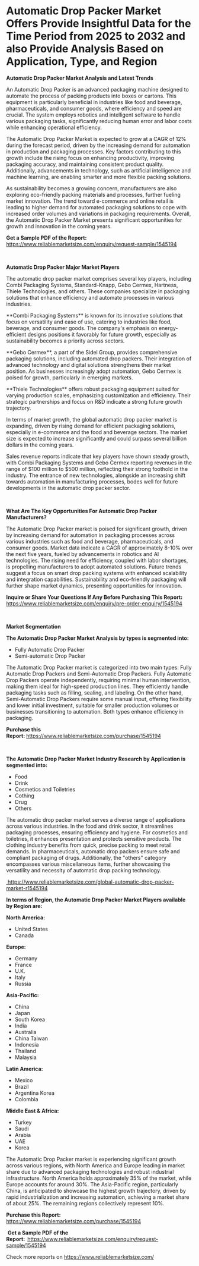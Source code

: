 <p><h1>Automatic Drop Packer Market Offers Provide Insightful Data for the Time Period from 2025 to 2032 and also Provide Analysis Based on Application, Type, and Region</h1></p><p><strong>Automatic Drop Packer Market Analysis and Latest Trends</strong></p>
<p><p>An Automatic Drop Packer is an advanced packaging machine designed to automate the process of packing products into boxes or cartons. This equipment is particularly beneficial in industries like food and beverage, pharmaceuticals, and consumer goods, where efficiency and speed are crucial. The system employs robotics and intelligent software to handle various packaging tasks, significantly reducing human error and labor costs while enhancing operational efficiency.</p><p>The Automatic Drop Packer Market is expected to grow at a CAGR of 12% during the forecast period, driven by the increasing demand for automation in production and packaging processes. Key factors contributing to this growth include the rising focus on enhancing productivity, improving packaging accuracy, and maintaining consistent product quality. Additionally, advancements in technology, such as artificial intelligence and machine learning, are enabling smarter and more flexible packing solutions. </p><p>As sustainability becomes a growing concern, manufacturers are also exploring eco-friendly packing materials and processes, further fueling market innovation. The trend toward e-commerce and online retail is leading to higher demand for automated packaging solutions to cope with increased order volumes and variations in packaging requirements. Overall, the Automatic Drop Packer Market presents significant opportunities for growth and innovation in the coming years.</p></p>
<p><strong>Get a Sample PDF of the Report:&nbsp;</strong> <a href="https://www.reliablemarketsize.com/enquiry/request-sample/1545194?utm_campaign=2336&utm_medium=2&utm_source=Github&utm_content=ia&utm_term=27022025&utm_id=automatic-drop-packer">https://www.reliablemarketsize.com/enquiry/request-sample/1545194</a></p>
<p>&nbsp;</p>
<p><strong>Automatic Drop Packer Major Market Players</strong></p>
<p><p>The automatic drop packer market comprises several key players, including Combi Packaging Systems, Standard-Knapp, Gebo Cermex, Hartness, Thiele Technologies, and others. These companies specialize in packaging solutions that enhance efficiency and automate processes in various industries.</p><p>**Combi Packaging Systems** is known for its innovative solutions that focus on versatility and ease of use, catering to industries like food, beverage, and consumer goods. The company's emphasis on energy-efficient designs positions it favorably for future growth, especially as sustainability becomes a priority across sectors.</p><p>**Gebo Cermex**, a part of the Sidel Group, provides comprehensive packaging solutions, including automated drop packers. Their integration of advanced technology and digital solutions strengthens their market position. As businesses increasingly adopt automation, Gebo Cermex is poised for growth, particularly in emerging markets.</p><p>**Thiele Technologies** offers robust packaging equipment suited for varying production scales, emphasizing customization and efficiency. Their strategic partnerships and focus on R&D indicate a strong future growth trajectory.</p><p>In terms of market growth, the global automatic drop packer market is expanding, driven by rising demand for efficient packaging solutions, especially in e-commerce and the food and beverage sectors. The market size is expected to increase significantly and could surpass several billion dollars in the coming years.</p><p>Sales revenue reports indicate that key players have shown steady growth, with Combi Packaging Systems and Gebo Cermex reporting revenues in the range of $100 million to $500 million, reflecting their strong foothold in the industry. The entrance of new technologies, alongside an increasing shift towards automation in manufacturing processes, bodes well for future developments in the automatic drop packer sector.</p></p>
<p>&nbsp;</p>
<p><strong>What Are The Key Opportunities For Automatic Drop Packer Manufacturers?</strong></p>
<p><p>The Automatic Drop Packer market is poised for significant growth, driven by increasing demand for automation in packaging processes across various industries such as food and beverage, pharmaceuticals, and consumer goods. Market data indicate a CAGR of approximately 8-10% over the next five years, fueled by advancements in robotics and AI technologies. The rising need for efficiency, coupled with labor shortages, is propelling manufacturers to adopt automated solutions. Future trends suggest a focus on smart drop packing systems with enhanced scalability and integration capabilities. Sustainability and eco-friendly packaging will further shape market dynamics, presenting opportunities for innovation.</p></p>
<p><strong>Inquire or Share Your Questions If Any Before Purchasing This Report:</strong> <a href="https://www.reliablemarketsize.com/enquiry/pre-order-enquiry/1545194?utm_campaign=2336&utm_medium=2&utm_source=Github&utm_content=ia&utm_term=27022025&utm_id=automatic-drop-packer">https://www.reliablemarketsize.com/enquiry/pre-order-enquiry/1545194</a></p>
<p>&nbsp;</p>
<p><strong>Market Segmentation</strong></p>
<p><strong>The Automatic Drop Packer Market Analysis by types is segmented into:</strong></p>
<p><ul><li>Fully Automatic Drop Packer</li><li>Semi-automatic Drop Packer</li></ul></p>
<p><p>The Automatic Drop Packer market is categorized into two main types: Fully Automatic Drop Packers and Semi-Automatic Drop Packers. Fully Automatic Drop Packers operate independently, requiring minimal human intervention, making them ideal for high-speed production lines. They efficiently handle packaging tasks such as filling, sealing, and labeling. On the other hand, Semi-Automatic Drop Packers require some manual input, offering flexibility and lower initial investment, suitable for smaller production volumes or businesses transitioning to automation. Both types enhance efficiency in packaging.</p></p>
<p><strong>Purchase this Report:&nbsp;</strong><a href="https://www.reliablemarketsize.com/purchase/1545194?utm_campaign=2336&utm_medium=2&utm_source=Github&utm_content=ia&utm_term=27022025&utm_id=automatic-drop-packer">https://www.reliablemarketsize.com/purchase/1545194</a></p>
<p>&nbsp;</p>
<p><strong>The Automatic Drop Packer Market Industry Research by Application is segmented into:</strong></p>
<p><ul><li>Food</li><li>Drink</li><li>Cosmetics and Toiletries</li><li>Cothing</li><li>Drug</li><li>Others</li></ul></p>
<p><p>The automatic drop packer market serves a diverse range of applications across various industries. In the food and drink sector, it streamlines packaging processes, ensuring efficiency and hygiene. For cosmetics and toiletries, it enhances presentation and protects sensitive products. The clothing industry benefits from quick, precise packing to meet retail demands. In pharmaceuticals, automatic drop packers ensure safe and compliant packaging of drugs. Additionally, the "others" category encompasses various miscellaneous items, further showcasing the versatility and necessity of automatic drop packing technology.</p></p>
<p><a href="https://www.reliablemarketsize.com/global-automatic-drop-packer-market-r1545194?utm_campaign=2336&utm_medium=2&utm_source=Github&utm_content=ia&utm_term=27022025&utm_id=automatic-drop-packer">&nbsp;https://www.reliablemarketsize.com/global-automatic-drop-packer-market-r1545194</a></p>
<p><strong>In terms of Region, the Automatic Drop Packer Market Players available by Region are:</strong></p>
<p>
    <p> <strong> North America: </strong>
        <ul>
            <li>United States</li>
            <li>Canada</li>
        </ul>
        </p> 
    <p> <strong> Europe: </strong>
        <ul>
            <li>Germany</li>
            <li>France</li>
            <li>U.K.</li>
            <li>Italy</li>
            <li>Russia</li>
        </ul>
        </p> 
    <p> <strong> Asia-Pacific: </strong>
        <ul>
            <li>China</li>
            <li>Japan</li>
            <li>South Korea</li>
            <li>India</li>
            <li>Australia</li>
            <li>China Taiwan</li>
            <li>Indonesia</li>
            <li>Thailand</li>
            <li>Malaysia</li>
        </ul>
        </p> 
    <p> <strong> Latin America: </strong>
        <ul>
            <li>Mexico</li>
            <li>Brazil</li>
            <li>Argentina Korea</li>
            <li>Colombia</li>
        </ul>
        </p> 
    <p> <strong> Middle East & Africa: </strong>
        <ul>
            <li>Turkey</li>
            <li>Saudi</li>
            <li>Arabia</li>
            <li>UAE</li>
            <li>Korea</li>
        </ul>
    </p>
    </p>
<p><p>The Automatic Drop Packer market is experiencing significant growth across various regions, with North America and Europe leading in market share due to advanced packaging technologies and robust industrial infrastructure. North America holds approximately 35% of the market, while Europe accounts for around 30%. The Asia-Pacific region, particularly China, is anticipated to showcase the highest growth trajectory, driven by rapid industrialization and increasing automation, achieving a market share of about 25%. The remaining regions collectively represent 10%.</p></p>
<p><strong>Purchase this Report: </strong><a href="https://www.reliablemarketsize.com/purchase/1545194?utm_campaign=2336&utm_medium=2&utm_source=Github&utm_content=ia&utm_term=27022025&utm_id=automatic-drop-packer">https://www.reliablemarketsize.com/purchase/1545194</a></p>
<p>&nbsp;<strong>Get a Sample PDF of the Report:&nbsp;&nbsp;</strong><a href="https://www.reliablemarketsize.com/enquiry/request-sample/1545194?utm_campaign=2336&utm_medium=2&utm_source=Github&utm_content=ia&utm_term=27022025&utm_id=automatic-drop-packer">https://www.reliablemarketsize.com/enquiry/request-sample/1545194</a></p>
<p><strong></strong></p>
<p>Check more reports on <a href="https://www.reliablemarketsize.com/?utm_campaign=2336&utm_medium=2&utm_source=Github&utm_content=ia&utm_term=27022025&utm_id=automatic-drop-packer">https://www.reliablemarketsize.com/</a></p>